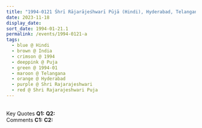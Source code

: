 ```yaml
---
title: "1994-0121 Śhrī Rājarājeśhwarī Pūjā (Hindi), Hyderabad, Telangana, India"
date: 2023-11-18
display_date: 
sort_date: 1994-01-21.1
permalink: /events/1994-0121-a
tags:
  - blue @ Hindi
  - brown @ India
  - crimson @ 1994
  - deeppink @ Puja
  - green @ 1994-01
  - maroon @ Telangana
  - orange @ Hyderabad
  - purple @ Shri Rajarajeshwari
  - red @ Shri Rajarajeshwari Puja  
---
```


<br>

<wave-list>
  <list-title color="DarkSeaGreen" width="55">Key Quotes</list-title>
  <list-item color="BlanchedAlmond" width="280"><b>Q1:</b> <i></i></list-item>
  <list-item color="Lavender" width="280"><b>Q2:</b> <i></i></list-item>
</wave-list>

<br>

<wave-list>
  <list-title color="DarkSeaGreen" width="55">Comments</list-title>
  <list-item color="BlanchedAlmond" width="280"><b>C1:</b> <i></i></list-item>
  <list-item color="Lavender" width="280"><b>C2:</b> <i></i></list-item>
</wave-list>